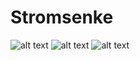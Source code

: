 # Stromsenke
![alt text](https://github.com/MrJoiny/Stromsenke/blob/master/1_1.PNG)
![alt text](https://github.com/MrJoiny/Stromsenke/blob/master/1_2.PNG)
![alt text](https://github.com/MrJoiny/Stromsenke/blob/master/1_2_1.PNG)
